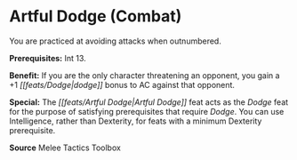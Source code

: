 ﻿---
cssclass: [feats]

---
# Artful Dodge (Combat)

You are practiced at avoiding attacks when outnumbered.

**Prerequisites:** Int 13.

**Benefit:** If you are the only character threatening an opponent, you gain a +1 _[[feats/Dodge|dodge]]_ bonus to AC against that opponent.

**Special:** The _[[feats/Artful Dodge|Artful Dodge]]_ feat acts as the _Dodge_ feat for the purpose of satisfying prerequisites that require _Dodge_. You can use Intelligence, rather than Dexterity, for feats with a minimum Dexterity prerequisite.

**Source** Melee Tactics Toolbox